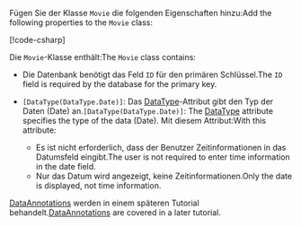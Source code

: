 <!-- THIS INCLUDE USED BY MVC AND RP -->
<span data-ttu-id="7081e-101">Fügen Sie der Klasse `Movie` die folgenden Eigenschaften hinzu:</span><span class="sxs-lookup"><span data-stu-id="7081e-101">Add the following properties to the `Movie` class:</span></span>

[!code-csharp[](~/tutorials/razor-pages/razor-pages-start/sample/RazorPagesMovie22/Models/Movie.cs?name=snippet1)]

<span data-ttu-id="7081e-102">Die `Movie`-Klasse enthält:</span><span class="sxs-lookup"><span data-stu-id="7081e-102">The `Movie` class contains:</span></span>

* <span data-ttu-id="7081e-103">Die Datenbank benötigt das Feld `ID` für den primären Schlüssel.</span><span class="sxs-lookup"><span data-stu-id="7081e-103">The `ID` field is required by the database for the primary key.</span></span>
* <span data-ttu-id="7081e-104">`[DataType(DataType.Date)]`:  Das [DataType](/dotnet/api/microsoft.aspnetcore.mvc.dataannotations.internal.datatypeattributeadapter)-Attribut gibt den Typ der Daten (Date) an.</span><span class="sxs-lookup"><span data-stu-id="7081e-104">`[DataType(DataType.Date)]`:  The [DataType](/dotnet/api/microsoft.aspnetcore.mvc.dataannotations.internal.datatypeattributeadapter) attribute specifies the type of the data (Date).</span></span> <span data-ttu-id="7081e-105">Mit diesem Attribut:</span><span class="sxs-lookup"><span data-stu-id="7081e-105">With this attribute:</span></span>

  * <span data-ttu-id="7081e-106">Es ist nicht erforderlich, dass der Benutzer Zeitinformationen in das Datumsfeld eingibt.</span><span class="sxs-lookup"><span data-stu-id="7081e-106">The user is not required to enter time information in the date field.</span></span>
  * <span data-ttu-id="7081e-107">Nur das Datum wird angezeigt, keine Zeitinformationen.</span><span class="sxs-lookup"><span data-stu-id="7081e-107">Only the date is displayed, not time information.</span></span>

<span data-ttu-id="7081e-108">[DataAnnotations](/dotnet/api/system.componentmodel.dataannotations) werden in einem späteren Tutorial behandelt.</span><span class="sxs-lookup"><span data-stu-id="7081e-108">[DataAnnotations](/dotnet/api/system.componentmodel.dataannotations) are covered in a later tutorial.</span></span>